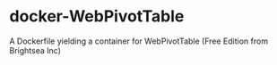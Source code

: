 # docker-WebPivotTable
A Dockerfile yielding a container for WebPivotTable (Free Edition from Brightsea Inc)
